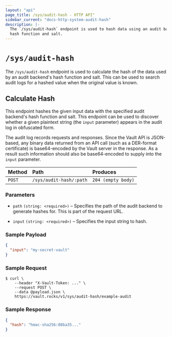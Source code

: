 ```yaml
---
layout: "api"
page_title: /sys/audit-hash - HTTP API"
sidebar_current: "docs-http-system-audit-hash"
description: |-
  The `/sys/audit-hash` endpoint is used to hash data using an audit backend's
  hash function and salt.
---
```


# `/sys/audit-hash`

The `/sys/audit-hash` endpoint is used to calculate the hash of the data used by
an audit backend's hash function and salt. This can be used to search audit logs
for a hashed value when the original value is known.

## Calculate Hash

This endpoint hashes the given input data with the specified audit backend's
hash function and salt. This endpoint can be used to discover whether a given
plaintext string (the `input` parameter) appears in the audit log in obfuscated
form.

The audit log records requests and responses. Since the Vault API is JSON-based,
any binary data returned from an API call (such as a DER-format certificate) is
base64-encoded by the Vault server in the response. As a result such information
should also be base64-encoded to supply into the `input` parameter.

| Method   | Path                    | Produces               |
| :------- | :---------------------- | :--------------------- |
| `POST`   | `/sys/audit-hash/:path` | `204 (empty body)`     |

### Parameters

- `path` `(string: <required>)` – Specifies the path of the audit backend to
  generate hashes for. This is part of the request URL.

- `input` `(string: <required>)` – Specifies the input string to hash.

### Sample Payload

```json
{
  "input": "my-secret-vault"
}
```

### Sample Request

```
$ curl \
    --header "X-Vault-Token: ..." \
    --request POST \
    --data @payload.json \
    https://vault.rocks/v1/sys/audit-hash/example-audit
```

### Sample Response

```json
{
  "hash": "hmac-sha256:08ba35..."
}
```
